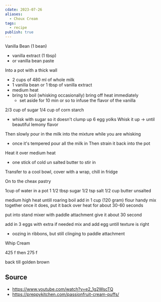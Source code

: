 ```yaml
---
cdate: 2023-07-26
aliases:
  - Choux Cream
tags:
  - recipe
publish: true
---
```

Vanilla Bean (1 bean)
- vanilla extract (1 tbsp)
- or vanilla bean paste

Into a pot with a thick wall
- 2 cups of 480 ml of whole milk
- 1 vanilla bean or 1 tbsp of vanilla extract
- medium heat
- bring to boil (whisking occasionally) bring off heat immediately
    - set aside for 10 min or so to infuse the flavor of the vanilla

2/3 cup of sugar
1/4 cup of corn starch
- whisk with sugar so it doesn't clump up
6 egg yolks
Whisk it up -> until beautiful lemony flavor

Then slowly pour in the milk into the mixture while you are whisking
- once it's tempered pour all the milk in
Then strain it back into the pot

Heat it over medium heat
- one stick of cold un salted butter to stir in 

Transfer to a cool bowl, cover with a wrap, chill in fridge

On to the cheax pastry

1cup of water in a pot
1 1/2 tbsp sugar
1/2 tsp salt
1/2 cup butter unsalted

medium high heat
untill roaring boil
add in 1 cup (120 gram) flour handy
mix together
once it does, put it back over heat for about 30-60 seconds

put into stand mixer with paddle attachment
give it about 30 second

add in 3 eggs with extra if needed
mix and add egg untill texture is right
- oozing in ribbons, but still clinging to paddle attachment

Whip Cream

425 f
then 275 f

back till golden brown

## Source
- https://www.youtube.com/watch?v=e2_1g2WscTQ
- https://preppykitchen.com/passionfruit-cream-puffs/
